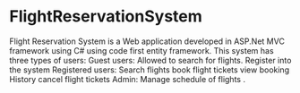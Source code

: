 # FlightReservationSystem
Flight Reservation System is a Web application developed in ASP.Net MVC framework using C# using code first entity framework. This system has three types of users: Guest users: Allowed to search for flights. Register into the system Registered users: Search flights book flight tickets view booking History cancel flight tickets Admin: Manage schedule of flights .
